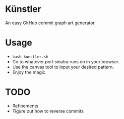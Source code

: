 # Künstler

An easy GitHub commit graph art generator.

# Usage

* `bash kunstler.sh`
* Go to whatever port sinatra runs on in your browser.
* Use the canvas tool to input your desired pattern.
* Enjoy the magic.

# TODO

* Refinements
* Figure out how to reverse commits
